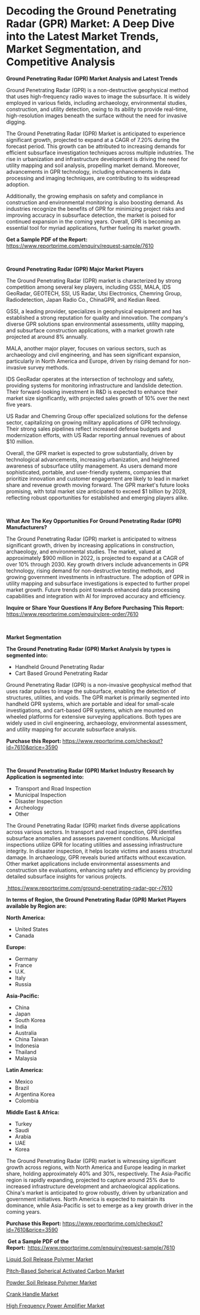 <p><h1>Decoding the Ground Penetrating Radar (GPR) Market: A Deep Dive into the Latest Market Trends, Market Segmentation, and Competitive Analysis</h1></p><p><strong>Ground Penetrating Radar (GPR) Market Analysis and Latest Trends</strong></p>
<p><p>Ground Penetrating Radar (GPR) is a non-destructive geophysical method that uses high-frequency radio waves to image the subsurface. It is widely employed in various fields, including archaeology, environmental studies, construction, and utility detection, owing to its ability to provide real-time, high-resolution images beneath the surface without the need for invasive digging.</p><p>The Ground Penetrating Radar (GPR) Market is anticipated to experience significant growth, projected to expand at a CAGR of 7.20% during the forecast period. This growth can be attributed to increasing demands for efficient subsurface investigation techniques across multiple industries. The rise in urbanization and infrastructure development is driving the need for utility mapping and soil analysis, propelling market demand. Moreover, advancements in GPR technology, including enhancements in data processing and imaging techniques, are contributing to its widespread adoption. </p><p>Additionally, the growing emphasis on safety and compliance in construction and environmental monitoring is also boosting demand. As industries recognize the benefits of GPR for minimizing project risks and improving accuracy in subsurface detection, the market is poised for continued expansion in the coming years. Overall, GPR is becoming an essential tool for myriad applications, further fueling its market growth.</p></p>
<p><strong>Get a Sample PDF of the Report:&nbsp;</strong> <a href="https://www.reportprime.com/enquiry/request-sample/7610">https://www.reportprime.com/enquiry/request-sample/7610</a></p>
<p>&nbsp;</p>
<p><strong>Ground Penetrating Radar (GPR) Major Market Players</strong></p>
<p><p>The Ground Penetrating Radar (GPR) market is characterized by strong competition among several key players, including GSSI, MALA, IDS GeoRadar, GEOTECH, SSI, US Radar, Utsi Electronics, Chemring Group, Radiodetection, Japan Radio Co., ChinaGPR, and Kedian Reed. </p><p>GSSI, a leading provider, specializes in geophysical equipment and has established a strong reputation for quality and innovation. The company's diverse GPR solutions span environmental assessments, utility mapping, and subsurface construction applications, with a market growth rate projected at around 8% annually. </p><p>MALA, another major player, focuses on various sectors, such as archaeology and civil engineering, and has seen significant expansion, particularly in North America and Europe, driven by rising demand for non-invasive survey methods. </p><p>IDS GeoRadar operates at the intersection of technology and safety, providing systems for monitoring infrastructure and landslide detection. Their forward-looking investment in R&D is expected to enhance their market size significantly, with projected sales growth of 10% over the next five years.</p><p>US Radar and Chemring Group offer specialized solutions for the defense sector, capitalizing on growing military applications of GPR technology. Their strong sales pipelines reflect increased defense budgets and modernization efforts, with US Radar reporting annual revenues of about $10 million.</p><p>Overall, the GPR market is expected to grow substantially, driven by technological advancements, increasing urbanization, and heightened awareness of subsurface utility management. As users demand more sophisticated, portable, and user-friendly systems, companies that prioritize innovation and customer engagement are likely to lead in market share and revenue growth moving forward. The GPR market's future looks promising, with total market size anticipated to exceed $1 billion by 2028, reflecting robust opportunities for established and emerging players alike.</p></p>
<p>&nbsp;</p>
<p><strong>What Are The Key Opportunities For Ground Penetrating Radar (GPR) Manufacturers?</strong></p>
<p><p>The Ground Penetrating Radar (GPR) market is anticipated to witness significant growth, driven by increasing applications in construction, archaeology, and environmental studies. The market, valued at approximately $900 million in 2022, is projected to expand at a CAGR of over 10% through 2030. Key growth drivers include advancements in GPR technology, rising demand for non-destructive testing methods, and growing government investments in infrastructure. The adoption of GPR in utility mapping and subsurface investigations is expected to further propel market growth. Future trends point towards enhanced data processing capabilities and integration with AI for improved accuracy and efficiency.</p></p>
<p><strong>Inquire or Share Your Questions If Any Before Purchasing This Report:</strong> <a href="https://www.reportprime.com/enquiry/pre-order/7610">https://www.reportprime.com/enquiry/pre-order/7610</a></p>
<p>&nbsp;</p>
<p><strong>Market Segmentation</strong></p>
<p><strong>The Ground Penetrating Radar (GPR) Market Analysis by types is segmented into:</strong></p>
<p><ul><li>Handheld Ground Penetrating Radar</li><li>Cart Based Ground Penetrating Radar</li></ul></p>
<p><p>Ground Penetrating Radar (GPR) is a non-invasive geophysical method that uses radar pulses to image the subsurface, enabling the detection of structures, utilities, and voids. The GPR market is primarily segmented into handheld GPR systems, which are portable and ideal for small-scale investigations, and cart-based GPR systems, which are mounted on wheeled platforms for extensive surveying applications. Both types are widely used in civil engineering, archaeology, environmental assessment, and utility mapping for accurate subsurface analysis.</p></p>
<p><strong>Purchase this Report:&nbsp;</strong><a href="https://www.reportprime.com/checkout?id=7610&price=3590">https://www.reportprime.com/checkout?id=7610&price=3590</a></p>
<p>&nbsp;</p>
<p><strong>The Ground Penetrating Radar (GPR) Market Industry Research by Application is segmented into:</strong></p>
<p><ul><li>Transport and Road Inspection</li><li>Municipal Inspection</li><li>Disaster Inspection</li><li>Archeology</li><li>Other</li></ul></p>
<p><p>The Ground Penetrating Radar (GPR) market finds diverse applications across various sectors. In transport and road inspection, GPR identifies subsurface anomalies and assesses pavement conditions. Municipal inspections utilize GPR for locating utilities and assessing infrastructure integrity. In disaster inspection, it helps locate victims and assess structural damage. In archaeology, GPR reveals buried artifacts without excavation. Other market applications include environmental assessments and construction site evaluations, enhancing safety and efficiency by providing detailed subsurface insights for various projects.</p></p>
<p><a href="https://www.reportprime.com/ground-penetrating-radar-gpr-r7610">&nbsp;https://www.reportprime.com/ground-penetrating-radar-gpr-r7610</a></p>
<p><strong>In terms of Region, the Ground Penetrating Radar (GPR) Market Players available by Region are:</strong></p>
<p>
    <p> <strong> North America: </strong>
        <ul>
            <li>United States</li>
            <li>Canada</li>
        </ul>
        </p> 
    <p> <strong> Europe: </strong>
        <ul>
            <li>Germany</li>
            <li>France</li>
            <li>U.K.</li>
            <li>Italy</li>
            <li>Russia</li>
        </ul>
        </p> 
    <p> <strong> Asia-Pacific: </strong>
        <ul>
            <li>China</li>
            <li>Japan</li>
            <li>South Korea</li>
            <li>India</li>
            <li>Australia</li>
            <li>China Taiwan</li>
            <li>Indonesia</li>
            <li>Thailand</li>
            <li>Malaysia</li>
        </ul>
        </p> 
    <p> <strong> Latin America: </strong>
        <ul>
            <li>Mexico</li>
            <li>Brazil</li>
            <li>Argentina Korea</li>
            <li>Colombia</li>
        </ul>
        </p> 
    <p> <strong> Middle East & Africa: </strong>
        <ul>
            <li>Turkey</li>
            <li>Saudi</li>
            <li>Arabia</li>
            <li>UAE</li>
            <li>Korea</li>
        </ul>
    </p>
    </p>
<p><p>The Ground Penetrating Radar (GPR) market is witnessing significant growth across regions, with North America and Europe leading in market share, holding approximately 40% and 30%, respectively. The Asia-Pacific region is rapidly expanding, projected to capture around 25% due to increased infrastructure development and archaeological applications. China's market is anticipated to grow robustly, driven by urbanization and government initiatives. North America is expected to maintain its dominance, while Asia-Pacific is set to emerge as a key growth driver in the coming years.</p></p>
<p><strong>Purchase this Report: </strong><a href="https://www.reportprime.com/checkout?id=7610&price=3590">https://www.reportprime.com/checkout?id=7610&price=3590</a></p>
<p>&nbsp;<strong>Get a Sample PDF of the Report:&nbsp;&nbsp;</strong><a href="https://www.reportprime.com/enquiry/request-sample/7610">https://www.reportprime.com/enquiry/request-sample/7610</a></p>
<p><strong></strong></p>
<p><p><a href="https://medium.com/@michellegbleau0620/liquid-soil-release-polymer-market-essentials-key-market-players-demand-drivers-and-roi-1d94bd8022d8">Liquid Soil Release Polymer Market</a></p><p><a href="https://issuu.com/reportprime-2/docs/pitch-based-spherical-activated-car_55633dd8792dd7">Pitch-Based Spherical Activated Carbon Market</a></p><p><a href="https://medium.com/@michellegbleau0620/powder-soil-release-polymer-industry-analysis-report-its-market-size-share-trends-by-409545ae807c">Powder Soil Release Polymer Market</a></p><p><a href="https://www.linkedin.com/pulse/strategic-roadmap-success-global-crank-handle-market-analysis2024-zzfqe?trackingId=%2F%2FZ0Zo61S6iuipeOBKKVaQ%3D%3D">Crank Handle Market</a></p><p><a href="https://www.linkedin.com/pulse/global-high-frequency-power-amplifier-industry-analysis-7a9fe?trackingId=4su%2BopUnQ9m4pa8OnzxyiQ%3D%3D">High Frequency Power Amplifier Market</a></p></p>